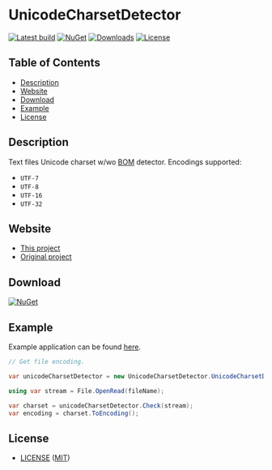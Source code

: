 # UnicodeCharsetDetector #

[![Latest build](https://github.com/i2van/UnicodeCharsetDetector/workflows/build/badge.svg)](https://github.com/i2van/UnicodeCharsetDetector/actions)
[![NuGet](https://img.shields.io/nuget/v/UnicodeCharsetDetector.Standard)](https://www.nuget.org/packages/UnicodeCharsetDetector.Standard)
[![Downloads](https://img.shields.io/nuget/dt/UnicodeCharsetDetector.Standard)](https://www.nuget.org/packages/UnicodeCharsetDetector.Standard)
[![License](https://img.shields.io/badge/license-MIT-yellow)](https://opensource.org/licenses/MIT)

## Table of Contents ##

* [Description](#description)
* [Website](#website)
* [Download](#download)
* [Example](#example)
* [License](#license)

## Description ##

Text files Unicode charset w/wo [BOM](https://en.wikipedia.org/wiki/Byte_order_mark) detector. Encodings supported:

* `UTF-7`
* `UTF-8`
* `UTF-16`
* `UTF-32`

## Website ##

* [This project](https://github.com/i2van/UnicodeCharsetDetector)
* [Original project](https://github.com/posledam/UnicodeCharsetDetector)

## Download ##

[![NuGet](https://img.shields.io/nuget/v/UnicodeCharsetDetector.Standard)](https://www.nuget.org/packages/UnicodeCharsetDetector.Standard)

## Example ##

Example application can be found [here](https://github.com/i2van/UnicodeCharsetDetector/tree/master/src/UnicodeCharsetDetector.Example).

```csharp
// Get file encoding.

var unicodeCharsetDetector = new UnicodeCharsetDetector.UnicodeCharsetDetector();

using var stream = File.OpenRead(fileName);

var charset = unicodeCharsetDetector.Check(stream);
var encoding = charset.ToEncoding();
```

## License ##

* [LICENSE](https://github.com/i2van/UnicodeCharsetDetector/blob/master/LICENSE) ([MIT](https://opensource.org/licenses/MIT))
